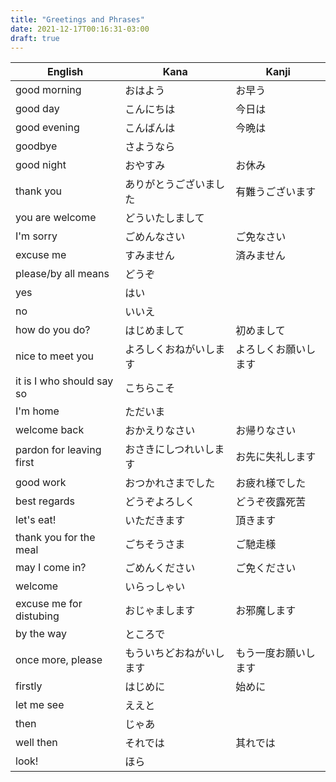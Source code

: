 ```yaml
---
title: "Greetings and Phrases"
date: 2021-12-17T00:16:31-03:00
draft: true
---
```

| English                   | Kana                     | Kanji                |
|---------------------------|--------------------------|----------------------|
| good morning              | おはよう                 | お早う               |
| good day                  | こんにちは               | 今日は               |
| good evening              | こんばんは               | 今晩は               |
| goodbye                   | さようなら               |                      |
| good night                | おやすみ                 | お休み               |
| thank you                 | ありがとうございました   | 有難うございます     |
| you are welcome           | どういたしまして         |                      |
| I'm sorry                 | ごめんなさい             | ご免なさい           |
| excuse me                 | すみません               | 済みません           |
| please/by all means       | どうぞ                   |                      |
| yes                       | はい                     |                      |
| no                        | いいえ                   |                      |
| how do you do?            | はじめまして             | 初めまして           |
| nice to meet you          | よろしくおねがいします   | よろしくお願いします |
| it is I who should say so | こちらこそ               |                      |
| I'm home                  | ただいま                 |                      |
| welcome back              | おかえりなさい           | お帰りなさい         |
| pardon for leaving first  | おさきにしつれいします   | お先に失礼します     |
| good work                 | おつかれさまでした       | お疲れ様でした       |
| best regards              | どうぞよろしく           | どうぞ夜露死苦       |
| let's eat!                | いただきます             | 頂きます             |
| thank you for the meal    | ごちそうさま             | ご馳走様             |
| may I come in?            | ごめんください           | ご免ください         |
| welcome                   | いらっしゃい             |                      |
| excuse me for distubing   | おじゃまします           | お邪魔します         |
| by the way                | ところで                 |                      |
| once more, please         | もういちどおねがいします | もう一度お願いします |
| firstly                   | はじめに                 | 始めに               |
| let me see                | ええと                   |                      |
| then                      | じゃあ                   |                      |
| well then                 | それでは                 | 其れでは             |
| look!                     | ほら                     |                      |
